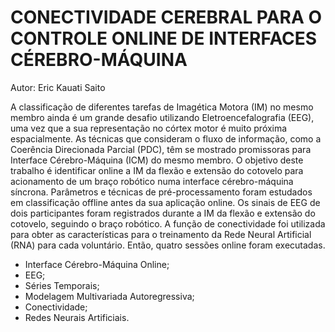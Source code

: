 # CONECTIVIDADE CEREBRAL PARA O CONTROLE ONLINE DE INTERFACES CÉREBRO-MÁQUINA

Autor: Eric Kauati Saito

A classificação de diferentes tarefas de Imagética Motora (IM) no mesmo membro ainda é um grande desafio utilizando Eletroencefalografia (EEG), uma vez que a sua
representação no córtex motor é muito próxima espacialmente. As técnicas que consideram o fluxo de informação, como a Coerência Direcionada Parcial (PDC), têm se
mostrado promissoras para Interface Cérebro-Máquina (ICM) do mesmo membro. O objetivo deste trabalho é identificar online a IM da flexão e extensão do cotovelo para
acionamento de um braço robótico numa interface cérebro-máquina síncrona. Parâmetros e técnicas de pré-processamento foram estudados em classificação offline antes da sua aplicação online. Os sinais de EEG de dois participantes foram registrados durante a IM da flexão e extensão do cotovelo, seguindo o braço robótico. A função de conectividade foi utilizada para obter as características para o treinamento da Rede Neural Artificial (RNA) para cada voluntário. Então, quatro sessões online foram executadas.

- Interface Cérebro-Máquina Online;
- EEG;
- Séries Temporais; 
- Modelagem Multivariada Autoregressiva;
- Conectividade;
- Redes Neurais Artificiais.
